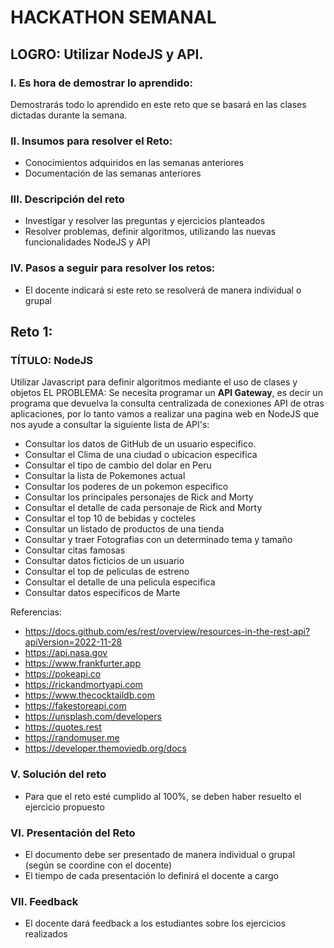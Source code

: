 # HACKATHON SEMANAL

## LOGRO: Utilizar NodeJS y API. 

### I.	Es hora de demostrar lo aprendido:
Demostrarás todo lo aprendido en este reto que se basará en las clases dictadas durante la semana.
### II.	Insumos para resolver el Reto:
- Conocimientos adquiridos en las semanas anteriores
- Documentación de las semanas anteriores

### III.	Descripción del reto
- Investigar y resolver las preguntas y ejercicios planteados
- Resolver problemas, definir algoritmos, utilizando las nuevas funcionalidades NodeJS y API

### IV.	Pasos a seguir para resolver los retos: 

- El docente indicará si este reto se resolverá de manera individual o grupal

## Reto 1:

### TÍTULO: NodeJS
Utilizar Javascript para definir algoritmos mediante el uso de clases y objetos
EL PROBLEMA: 
Se necesita programar un **API Gateway**, es decir un programa que devuelva la consulta centralizada de conexiones API de otras aplicaciones, por lo tanto vamos a realizar una pagina web en NodeJS que nos ayude a consultar la siguiente lista de API's:

- Consultar los datos de GitHub de un usuario especifico.      
- Consultar el Clima de una ciudad o ubicacion especifica    
- Consultar el tipo de cambio del dolar en Peru              
- Consultar la lista de Pokemones actual                     
- Consultar los poderes de un pokemon especifico             
- Consultar los principales personajes de Rick and Morty     
- Consultar el detalle de cada personaje de Rick and Morty   
- Consultar el top 10 de bebidas y cocteles                  
- Consultar un listado de productos de una tienda            
- Consultar y traer Fotografias con un determinado tema y tamaño  
- Consultar citas famosas    
- Consultar datos ficticios de un usuario  
- Consultar el top de peliculas de estreno   
- Consultar el detalle de una pelicula especifica
- Consultar datos especificos de Marte


Referencias: 

- https://docs.github.com/es/rest/overview/resources-in-the-rest-api?apiVersion=2022-11-28
- https://api.nasa.gov
- https://www.frankfurter.app
- https://pokeapi.co
- https://rickandmortyapi.com
- https://www.thecocktaildb.com
- https://fakestoreapi.com
- https://unsplash.com/developers
- https://quotes.rest
- https://randomuser.me
- https://developer.themoviedb.org/docs


### V.	Solución del reto
- Para que el reto esté cumplido al 100%, se deben haber resuelto el ejercicio propuesto

### VI.	Presentación del Reto
- El documento debe ser presentado de manera individual o grupal (según se coordine con el docente)
- El tiempo de cada presentación lo definirá el docente a cargo

### VII.	Feedback
- El docente dará feedback a los estudiantes sobre los ejercicios realizados